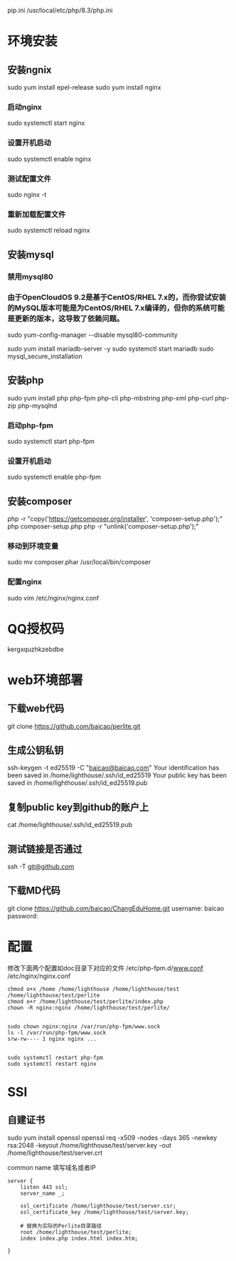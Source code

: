 

pip.ini
/usr/local/etc/php/8.3/php.ini



# 环境安装
## 安装ngnix
sudo yum install epel-release
sudo yum install nginx
### 启动nginx
sudo systemctl start nginx
### 设置开机启动
sudo systemctl enable nginx
### 测试配置文件
sudo nginx -t
### 重新加载配置文件
sudo systemctl reload nginx

## 安装mysql
### 禁用mysql80
### 由于OpenCloudOS 9.2是基于CentOS/RHEL 7.x的，而你尝试安装的MySQL版本可能是为CentOS/RHEL 7.x编译的，但你的系统可能是更新的版本，这导致了依赖问题。
sudo yum-config-manager --disable mysql80-community

sudo yum install mariadb-server -y
sudo systemctl start mariadb
sudo mysql_secure_installation


## 安装php
sudo yum install php php-fpm php-cli php-mbstring php-xml php-curl php-zip php-mysqlnd
### 启动php-fpm
sudo systemctl start php-fpm
### 设置开机启动
sudo systemctl enable php-fpm

## 安装composer
php -r "copy('https://getcomposer.org/installer', 'composer-setup.php');"
php composer-setup.php
php -r "unlink('composer-setup.php');"
### 移动到环境变量
sudo mv composer.phar /usr/local/bin/composer

### 配置nginx
sudo vim /etc/nginx/nginx.conf



# QQ授权码
kergxquzhkzebdbe

# web环境部署
## 下载web代码
git clone https://github.com/baicao/perlite.git

## 生成公钥私钥
ssh-keygen -t ed25519 -C "baicao@baicao.com"
Your identification has been saved in /home/lighthouse/.ssh/id_ed25519
Your public key has been saved in /home/lighthouse/.ssh/id_ed25519.pub

## 复制public key到github的账户上
cat /home/lighthouse/.ssh/id_ed25519.pub

## 测试链接是否通过
ssh -T git@github.com

## 下载MD代码
git clone https://github.com/baicao/ChangEduHome.git
username: baicao
password: 


# 配置
修改下面两个配置如doc目录下对应的文件
/etc/php-fpm.d/www.conf
/etc/nginx/nginx.conf 

```shell
chmod o+x /home /home/lighthouse /home/lighthouse/test /home/lighthouse/test/perlite
chmod o+r /home/lighthouse/test/perlite/index.php
chown -R nginx:nginx /home/lighthouse/test/perlite/


sudo chown nginx:nginx /var/run/php-fpm/www.sock
ls -l /var/run/php-fpm/www.sock
srw-rw---- 1 nginx nginx ...


sudo systemctl restart php-fpm
sudo systemctl restart nginx

```

# SSl
## 自建证书
sudo yum install openssl
openssl req -x509 -nodes -days 365 -newkey rsa:2048 -keyout /home/lighthouse/test/server.key -out /home/lighthouse/test/server.crt

common name 填写域名或者IP
```
server {
    listen 443 ssl;
    server_name _;

    ssl_certificate /home/lighthouse/test/server.csr;
    ssl_certificate_key /home/lighthouse/test/server.key;

    # 替换为实际的Perlite目录路径
    root /home/lighthouse/test/perlite;  
    index index.php index.html index.htm;

}
```

